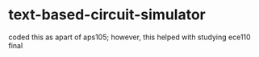 # text-based-circuit-simulator
coded this as apart of aps105; however, this helped with studying ece110 final
